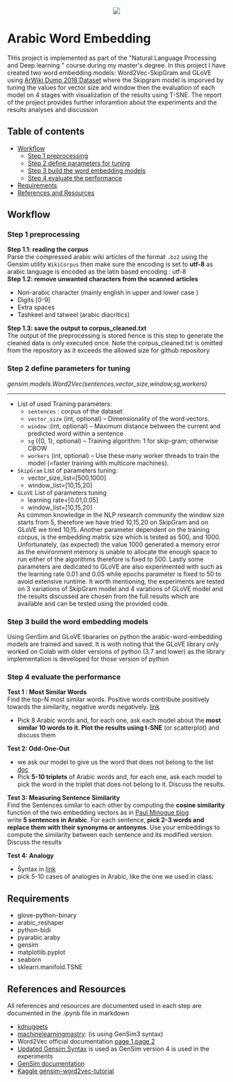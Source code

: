 <div align="center">
  <img  src="https://github.com/shaimaaK/arabic-word-embedding/assets/54285485/8b52c843-12e2-4de3-ab13-e9abb3d56d24">
 </div>

# Arabic Word Embedding
THis project is implemented as part of the "Natural Language Processing and Deep learning " course during my master's degree. In this project I have created two word embedding models: Word2Vec-SkipGram and GLoVE using [ArWiki Dump 2018 Dataset](https://www.kaggle.com/datasets/abedkhooli/arabic-wiki-data-dump-2018) where the Skipgram model is imporved by tuning the values for vector size and window then the evaluation of each model on 4 stages with visualization of the results using T-SNE. The report of the project provides further inforamtion about the experiments and the results analyses and discussion

## Table of contents
- [Workflow](#workflow)
  * [Step 1 preprocessing](#step-1-preprocessing)
  * [Step 2 define parameters for tuning](#step-2-define-parameters-for-tuning)
  * [Step 3 build the word embedding models](#step-3-build-the-word-embedding-models)
  * [Step 4 evaluate the performance](#step-4-evaluate-the-performance)
- [Requirements](#requirements)
- [References and Resources](#references-and-resources)

## Workflow
### Step 1 preprocessing 
**Step 1.1: reading the corpus** <br>
Parse the compressed arabic wiki articles of the format `.bz2` using the Gensim utility `WikiCorpus` then make sure the encoding is set to **utf-8** as arabic language is encoded as the latin based encoding : utf-8 <br>
**Step 1.2: remove unwanted characters from the scanned articles** <br>
- Non-arabic character (mainly english in upper and lower case ) 
- Digits [0-9]
- Extra spaces
- Tashkeel and tatweel (arabic diacritics) </ul>
**Step 1.3: save the output to corpus_cleaned.txt** <br>
The output of the preprocessing is stored hence is this step to generate the cleaned data is only executed once. Note the corpus_cleaned.txt is omitted from the repository as it exceeds the allowed size for github repository

### Step 2 define parameters for tuning
*gensim.models.Word2Vec(sentences,vector_size,window,sg,workers)*<hr>
- List of used Training parameters:
    - `sentences` : corpus of the dataset
    - `vector_size` (int, optional) – Dimensionality of the word vectors.
    - `window` :(int, optional) – Maximum distance between the current and predicted word within a sentence
    - `sg` ({0, 1}, optional) – Training algorithm: 1 for skip-gram; otherwise CBOW
    - `workers` (int, optional) – Use these many worker threads to train the model (=faster training with multicore machines). 
- `SkipGram` List of parameters tuning:
  - vector_size_list=[500,1000]
  - window_list=[10,15,20]
- `GLoVE` List of parameters tuning
  - learning rate=[0.01,0.05]
  - window_list=[10,15,20] </ul>
As common knowledge in the NLP research community the window size starts from 5, therefore we have tried 10,15,20 on SkipGram and on GLoVE we tired 10,15. Another parameter dependent on the training corpus, is the embedding matrix size which is tested as 500, and 1000. Unfortunately, (as expected) the value 1000 generated a memory error as the environment memory is unable to allocate the enough space to run either of the algorithms therefore is fixed to 500. Lastly some parameters are dedicated to GLoVE are also
experimented with such as the learning rate 0.01 and 0.05 while epochs parameter is fixed to 50 to avoid extensive runtime. It worth mentioning, the experiments are tested on 3 variations of SkipGram model and 4 varations of GLoVE model and the results discussed are chosen from the full results which are available and can be tested using the provided code.

### Step 3 build the word embedding models
Using GenSim and GLoVE libararies on python the arabic-word-embedding models are trained and saved. It is woth noting that the GLoVE library only worked on Colab with older versions of python (3.7 and lower) as the library implementation is developed for those version of python

### Step 4 evaluate the performance
**Test 1 : Most Similar Words** <br>
Find the top-N most similar words. Positive words contribute positively towards the similarity, negative words negatively. [link](https://tedboy.github.io/nlps/generated/generated/gensim.models.Word2Vec.most_similar.html#gensim.models.Word2Vec.most_similar)<br>
- Pick 8 Arabic words and, for each one, ask each model about
the **most similar 10 words to it. Plot the results using t-SNE** (or scatterplot) and discuss
them

**Test 2: Odd-One-Out**<br>
- we ask our model to give us the word that does not belong to the list [doc](https://tedboy.github.io/nlps/generated/generated/gensim.models.Word2Vec.doesnt_match.html#gensim.models.Word2Vec.doesnt_match)
- Pick **5-10 triplets** of Arabic words and, for each one, ask each model to
pick the word in the triplet that does not belong to it. Discuss the results.

**Test 3: Measuring Sentence Similarity**<br>
Find the Sentences similar to each other by computing the **cosine similarity** function of the two embedding vectors as in [Paul Minogue blog](https://paulminogue.com/index.php/2019/09/29/introduction-to-cosine-similarity/)<br>
write **5 sentences in Arabic**. For each sentence, **pick 2-3
words and replace them with their synonyms or antonyms**. Use your embeddings to
compute the similarity between each sentence and its modified version. Discuss the
results

**Test 4: Analogy**<br>
- Syntax in [link](https://tedboy.github.io/nlps/generated/generated/gensim.models.Word2Vec.doesnt_match.html#gensim.models.Word2Vec.doesnt_match)
- pick 5-10 cases of analogies in Arabic, like the one we used in class:


## Requirements
- glove-python-binary
- arabic_reshaper
- python-bidi
- pyarabic.araby
- gensim
- matplotlib.pyplot
- seaborn
- sklearn.manifold.TSNE

## References and Resources
All references and resources are documented used in each step are documented in the .ipynb file in markdown
- [kdnuggets](https://www.kdnuggets.com/2017/11/building-wikipedia-text-corpus-nlp.html)
- [machinelearningmastry](https://machinelearningmastery.com/develop-word-embeddings-python-gensim/): (is using GenSim3 syntax)
- Word2Vec official documentation [page 1](https://radimrehurek.com/gensim/auto_examples/tutorials/run_word2vec.html),[page 2](https://radimrehurek.com/gensim/models/word2vec.html)
- [Updated Gensim Syntax](https://github.com/RaRe-Technologies/gensim/wiki/Migrating-from-Gensim-3.x-to-4) is used as GenSim version 4 is used in the experiments 
- [GenSim documentation](https://radimrehurek.com/gensim/models/word2vec.html)
- [Kaggle gensim-word2vec-tutorial](https://www.kaggle.com/code/pierremegret/gensim-word2vec-tutorial/notebook)

